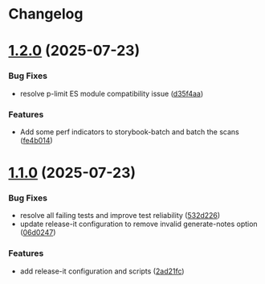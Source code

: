 # Changelog

# [1.2.0](https://github.com/phillipclark/a11yanalyze/compare/v1.1.0...v1.2.0) (2025-07-23)


### Bug Fixes

* resolve p-limit ES module compatibility issue ([d35f4aa](https://github.com/phillipclark/a11yanalyze/commit/d35f4aaaa7da9b5a3951225f223dab0844e873ce))


### Features

* Add some perf indicators to storybook-batch and batch the scans ([fe4b014](https://github.com/phillipclark/a11yanalyze/commit/fe4b014a54d7830582b53eb24a2944d0a052ea66))

# [1.1.0](https://github.com/phillipclark/a11yanalyze/compare/v1.0.0...v1.1.0) (2025-07-23)


### Bug Fixes

* resolve all failing tests and improve test reliability ([532d226](https://github.com/phillipclark/a11yanalyze/commit/532d226ff06769fe42cce8cc54d74babe1095c45))
* update release-it configuration to remove invalid generate-notes option ([06d0247](https://github.com/phillipclark/a11yanalyze/commit/06d0247cd71efe1f3f3d5dcef29550bfc8446e0c))


### Features

* add release-it configuration and scripts ([2ad21fc](https://github.com/phillipclark/a11yanalyze/commit/2ad21fccc2e02f4e7f37f98e274f77d6a39f1301))
